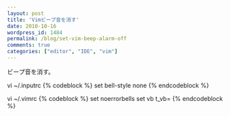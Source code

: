 ```yaml
---
layout: post
title: 'Vimビープ音を消す'
date: 2010-10-16
wordpress_id: 1484
permalink: /blog/set-vim-beep-alarm-off
comments: true
categories: ["editor", "IDE", "vim"]
---
```

ビープ音を消す。

vi ~/.inputrc
{% codeblock %}
set bell-style none
{% endcodeblock %}

vi ~/.vimrc
{% codeblock %}
set noerrorbells
set vb t_vb=
{% endcodeblock %}

